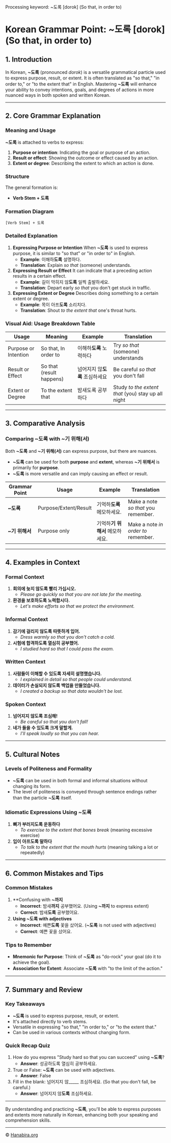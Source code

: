 Processing keyword: ~도록 [dorok] (So that, in order to)
# Korean Grammar Point: ~도록 [dorok] (So that, in order to)


## 1. Introduction
In Korean, **~도록** (pronounced *dorok*) is a versatile grammatical particle used to express purpose, result, or extent. It is often translated as "so that," "in order to," or "to the extent that" in English. Mastering **~도록** will enhance your ability to convey intentions, goals, and degrees of actions in more nuanced ways in both spoken and written Korean.

---
## 2. Core Grammar Explanation
### Meaning and Usage
**~도록** is attached to verbs to express:
1. **Purpose or intention**: Indicating the goal or purpose of an action.
2. **Result or effect**: Showing the outcome or effect caused by an action.
3. **Extent or degree**: Describing the extent to which an action is done.
### Structure
The general formation is:
- **Verb Stem + 도록**
### Formation Diagram
```plaintext
[Verb Stem] + 도록
```
### Detailed Explanation
1. **Expressing Purpose or Intention**
   When **~도록** is used to express purpose, it is similar to "so that" or "in order to" in English.
   - **Example**: 이해하**도록** 설명하다.
   - **Translation**: Explain *so that* (someone) understands.
2. **Expressing Result or Effect**
   It can indicate that a preceding action results in a certain effect.
   - **Example**: 길이 막히지 않**도록** 일찍 출발하세요.
   - **Translation**: Depart early *so that* you don't get stuck in traffic.
3. **Expressing Extent or Degree**
   Describes doing something to a certain extent or degree.
   - **Example**: 목이 아프**도록** 소리치다.
   - **Translation**: Shout *to the extent that* one's throat hurts.
### Visual Aid: Usage Breakdown Table

| Usage                           | Meaning                              | Example                                     | Translation                                        |
|---------------------------------|--------------------------------------|---------------------------------------------|----------------------------------------------------|
| Purpose or Intention            | So that, In order to                 | 이해하**도록** 노력하다               | Try *so that* (someone) understands            |
| Result or Effect                | So that (result happens)             | 넘어지지 않**도록** 조심하세요         | Be careful *so that* you don't fall             |
| Extent or Degree                | To the extent that                   | 밤새도록 공부하다                         | Study *to the extent that* (you) stay up all night |

---
## 3. Comparative Analysis
### Comparing **~도록** with **~기 위해(서)**
Both **~도록** and **~기 위해(서)** can express purpose, but there are nuances.
- **~도록** can be used for both **purpose** and **extent**, whereas **~기 위해서** is primarily for **purpose**.
- **~도록** is more versatile and can imply causing an effect or result.

| Grammar Point     | Usage                 | Example                                   | Translation                                     |
|-------------------|-----------------------|-------------------------------------------|-------------------------------------------------|
| **~도록**         | Purpose/Extent/Result | 기억하**도록** 메모하세요.           | Make a note *so that* you remember.        |
| **~기 위해서**    | Purpose only          | 기억하**기 위해서** 메모하세요.       | Make a note *in order to* remember.        |

---
## 4. Examples in Context
### Formal Context
1. **회의에 늦지 않도록 빨리 가십시오.**
   - *Please go quickly so that you are not late for the meeting.*
2. **환경을 보호하도록 노력합시다.**
   - *Let's make efforts so that we protect the environment.*
### Informal Context
1. **감기에 걸리지 않도록 따뜻하게 입어.**
   - *Dress warmly so that you don't catch a cold.*
2. **시험에 합격하도록 열심히 공부했어.**
   - *I studied hard so that I could pass the exam.*
### Written Context
1. **사람들이 이해할 수 있도록 자세히 설명했습니다.**
   - *I explained in detail so that people could understand.*
2. **데이터가 손실되지 않도록 백업을 만들었습니다.**
   - *I created a backup so that data wouldn't be lost.*
### Spoken Context
1. **넘어지지 않도록 조심해!**
   - *Be careful so that you don't fall!*
2. **네가 들을 수 있도록 크게 말할게.**
   - *I'll speak loudly so that you can hear.*
---
## 5. Cultural Notes
### Levels of Politeness and Formality
- **~도록** can be used in both formal and informal situations without changing its form.
- The level of politeness is conveyed through sentence endings rather than the particle **~도록** itself.
### Idiomatic Expressions Using **~도록**
1. **뼈가 부러지도록 운동하다**
   - *To exercise to the extent that bones break* (meaning excessive exercise)
2. **입이 아프도록 말하다**
   - *To talk to the extent that the mouth hurts* (meaning talking a lot or repeatedly)
---
## 6. Common Mistakes and Tips
### Common Mistakes
1. **Confusing with **~까지**
   - **Incorrect**: 밤새**까지** 공부했어요. (Using **~까지** to express extent)
   - **Correct**: 밤새**도록** 공부했어요.
2. **Using **~도록** with adjectives**
   - **Incorrect**: 예쁜**도록** 꽃을 샀어요. (**~도록** is not used with adjectives)
   - **Correct**: 예쁜 꽃을 샀어요.
### Tips to Remember
- **Mnemonic for Purpose**: Think of **~도록** as "do-rock" your goal (do it to achieve the goal).
- **Association for Extent**: Associate **~도록** with "to the limit of the action."
---
## 7. Summary and Review
### Key Takeaways
- **~도록** is used to express purpose, result, or extent.
- It's attached directly to verb stems.
- Versatile in expressing "so that," "in order to," or "to the extent that."
- Can be used in various contexts without changing form.
### Quick Recap Quiz
1. How do you express "Study hard so that you can succeed" using **~도록**?
   - **Answer**: 성공하도록 열심히 공부하세요.
2. True or False: **~도록** can be used with adjectives.
   - **Answer**: False
3. Fill in the blank: 넘어지지 않_____ 조심하세요. (So that you don't fall, be careful.)
   - **Answer**: 넘어지지 않**도록** 조심하세요.
---
By understanding and practicing **~도록**, you'll be able to express purposes and extents more naturally in Korean, enhancing both your speaking and comprehension skills.

---
© [Hanabira.org](https://hanabira.org)
